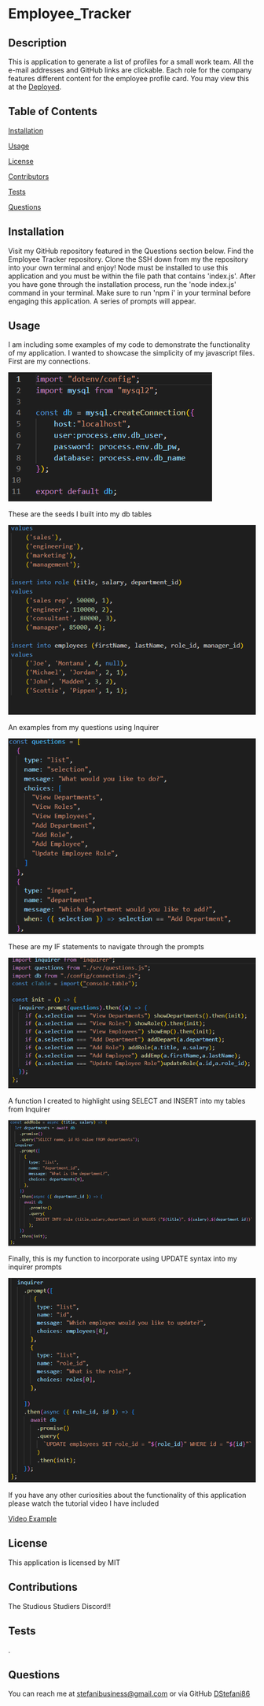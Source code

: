 # Employee_Tracker

## Description
This is application to generate a list of profiles for a small work team. All the e-mail addresses and GitHub links are clickable. Each role for the company features different content for the employee profile card. You may view this at the [Deployed](https://github.com/DStefani86/TeamProfileGenerator).

## Table of Contents

[Installation](#installation)

[Usage](#usage)

[License](#license)

[Contributors](#contributions)

[Tests](#tests)

[Questions](#questions)


## Installation
Visit my GitHub repository featured in the Questions section below. Find the Employee Tracker repository. Clone the SSH down from my the repository into your own terminal and enjoy! Node must be installed to use this application and you must be within the file path that contains 'index.js'. After you have gone through the installation process, run the 'node index.js' command in your terminal. Make sure to run 'npm i' in your terminal before engaging this application. A series of prompts will appear.

## Usage

I am including some examples of my code to demonstrate the functionality of my application. I wanted to showcase the simplicity of my javascript files. First are my connections.

![CodeEx01](./images/CodeEx01.png)

These are the seeds I built into my db tables 

![CodeEx02](./images/CodeEx02.png)

An examples from my questions using Inquirer

![CodeEx03](./images/CodeEx03.png)

These are my IF statements to navigate through the prompts

![CodeEx04](./images/CodeEx04.png)

A function I created to highlight using SELECT and INSERT into my tables from Inquirer 

![CodeEx05](./images/CodeEx05.png)

Finally, this is my function to incorporate using UPDATE syntax into my inquirer prompts

![CodeEx06](./images/CodeEx06.png)

If you have any other curiosities about the functionality of this application please watch the tutorial video I have included

[Video Example](https://drive.google.com/file/d/1yLEEKDhiZWdxZTovqK9QxvnWTgc_EuWU/view)



## License 
This application is licensed by MIT

## Contributions
The Studious Studiers Discord!!

## Tests
.

## Questions
You can reach me at stefanibusiness@gmail.com or via GitHub [DStefani86](https://github.com/DStefani86)